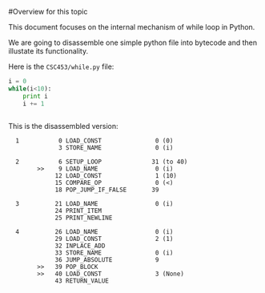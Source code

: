 #Overview for this topic

This document focuses on the internal mechanism of while loop in Python.

We are going to disassemble one simple python file into bytecode and then illustate its functionality.

Here is the `CSC453/while.py` file:

```python
i = 0
while(i<10):
    print i
    i += 1
  
```

This is the disassembled version:

```
  1           0 LOAD_CONST               0 (0)
              3 STORE_NAME               0 (i)

  2           6 SETUP_LOOP              31 (to 40)
        >>    9 LOAD_NAME                0 (i)
             12 LOAD_CONST               1 (10)
             15 COMPARE_OP               0 (<)
             18 POP_JUMP_IF_FALSE       39

  3          21 LOAD_NAME                0 (i)
             24 PRINT_ITEM          
             25 PRINT_NEWLINE       

  4          26 LOAD_NAME                0 (i)
             29 LOAD_CONST               2 (1)
             32 INPLACE_ADD         
             33 STORE_NAME               0 (i)
             36 JUMP_ABSOLUTE            9
        >>   39 POP_BLOCK           
        >>   40 LOAD_CONST               3 (None)
             43 RETURN_VALUE 
```